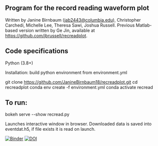 ## Program for the record reading waveform plot
Written by Janine Birnbaum (jab2443@columbia.edu), Christopher Carchedi, Michelle Lee, Theresa Sawi, Joshua Russell.
Previous Matlab-based version written by Ge Jin, available at https://github.com/jbrussell/recreadplot.

## Code specifications
Python (3.8+)

Installation: 
build python environment from environment.yml

git clone https://github.com/JanineBirnbaum18/recreadplot.git
cd recreadplot
conda env create -f environment.yml
conda activate recread

## To run: 
bokeh serve --show recread.py

Launches interactive window in browser. 
Downloaded data is saved into eventdat.h5, if file exists it is read on launch.

[![Binder](https://mybinder.org/badge_logo.svg)](https://mybinder.org/v2/gh/JanineBirnbaum18/recreadplot/HEAD)
[![DOI](https://zenodo.org/badge/343444919.svg)](https://zenodo.org/badge/latestdoi/343444919)

